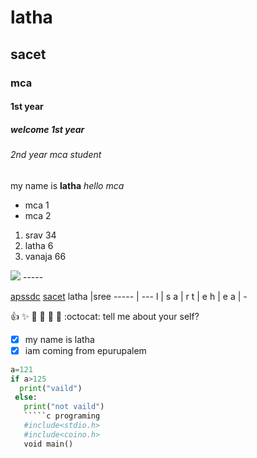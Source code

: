 # latha
## sacet 
### mca
#### 1st year
##### welcome 1st year
###### 2nd year mca student

my name is **latha**
_hello mca_
* mca 1
* mca 2
 1. srav 34
 2. latha 6
 3. vanaja 66
 
<img src="https://encrypted-tbn0.gstatic.com/shopping?q=tbn:ANd9GcTG82ZeNXbxisTo8_MFts-CyEsuw1NpOZnLUvUv1SAWrJFMnSUPxxoKSXTCo2VW1ySvjvAKBMkXvEw&usqp">
-----

[apssdc](http://apssdc.in)
[sacet](http://sacet.in)
latha |sree
----- | ---
l | s
a | r
t | e
h | e
a | -

:+1: 
:sparkles: 
:camel: 
:tada:
:rocket: 
:metal: 
:octocat:
tell me about your self?
- [x] my name is latha
- [X] iam coming from epurupalem
`````python
a=121
if a>125
  print("vaild")
 else: 
   print("not vaild") 
   `````c programing
   #include<stdio.h>
   #include<coino.h>
   void main()
   
